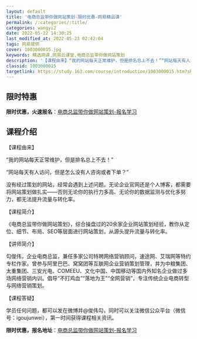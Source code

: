 ```yaml
---
layout: default
title: '电商总监带你做网站策划-限时优惠-网易精品课'
permalink: /:categories/:title/
categories: wangyi2
date: 2022-05-22 14:30:25
last_modified_at: 2022-05-23 02:42:04
tags: 网易提供
cover: 1003000015.jpg
keywords: 精选网课,网易云课堂,电商总监带你做网站策划
description: '【课程由来】“我的网站每天正常维护，但是排名总上不去！”“网站每天有人访问，但是怎么没有人咨询或者下单？”没有经过策划的'
classid: 1003000015
targetlink: https://study.163.com/course/introduction/1003000015.htm?share=1&shareId=1025206652&utm_campaign=share&utm_medium=iphoneShare&utm_source=&utm_u=1025206652
---
```


## 限时特惠

**限时优惠，火速报名**：[电商总监带你做网站策划-报名学习](https://study.163.com/course/introduction/1003000015.htm?share=1&shareId=1025206652&utm_campaign=share&utm_medium=iphoneShare&utm_source=&utm_u=1025206652)

## 课程介绍

【课程由来】

“我的网站每天正常维护，但是排名总上不去！”



“网站每天有人访问，但是怎么没有人咨询或者下单？”



没有经过策划的网站，经常会遇到上述问题。无论企业官网还是个人博客，都需要将网站策划做扎实——否则无论你的执行力多高、无论你的数据监测与优化多努力，都无法提升流量与转化率。



【课程简介】

《电商总监带你做网站策划》，综合操盘过的20余家企业网站策划经验，教你从定位、细节、布局、SEO等层面进行网站策划，从源头提升流量与转化率。



【讲师简介】

勾俊伟，企业电商总监，兼任多家公司特聘网络营销顾问，速途网、艾瑞网等特约专栏作家。曾参与阿里巴巴、窝窝团等互联网企业营销策划管理，并为中粮集团、太重集团、三安光电、COMEEU、文化中国、中国移动等国内外知名企业做过多场网络营销内训。倡导“不打鸡血”“落地为王”“全网营销”，专注传统企业电商转型与网络营销策划。



【课程答疑】

学员任何问题，都可以发在微博并@俊伟勾，同时可以关注微信公众平台（微信号：igoujunwei），第一时间获得课程相关资讯。

**限时优惠，报名地址**：[电商总监带你做网站策划-报名学习](https://study.163.com/course/introduction/1003000015.htm?share=1&shareId=1025206652&utm_campaign=share&utm_medium=iphoneShare&utm_source=&utm_u=1025206652)


